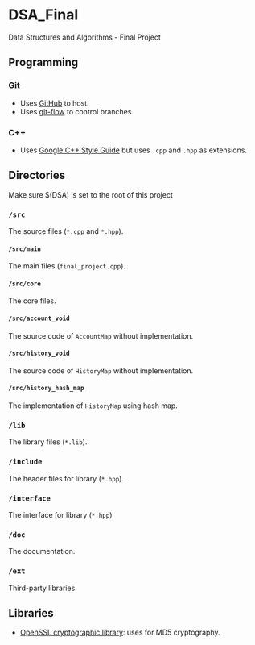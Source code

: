 # DSA_Final
Data Structures and Algorithms - Final Project

## Programming

### Git
* Uses [GitHub](https://github.com/NTUDSA2014/dsa15_final12) to host.
* Uses [git-flow](http://nvie.com/posts/a-successful-git-branching-model/) to control branches.

### C++
* Uses [Google C++ Style Guide](http://google-styleguide.googlecode.com/svn/trunk/cppguide.html) but uses `.cpp` and `.hpp` as extensions.

## Directories
Make sure $(DSA) is set to the root of this project

### `/src`
The source files (`*.cpp` and `*.hpp`).

#### `/src/main`
The main files (`final_project.cpp`).

#### `/src/core`
The core files.

#### `/src/account_void`
The source code of `AccountMap` without implementation.

#### `/src/history_void`
The source code of `HistoryMap` without implementation.

#### `/src/history_hash_map`
The implementation of `HistoryMap` using hash map.

### `/lib`
The library files (`*.lib`).

### `/include`
The header files for library (`*.hpp`).

### `/interface`
The interface for library (`*.hpp`)

### `/doc`
The documentation.

### `/ext`
Third-party libraries.

## Libraries
* [OpenSSL cryptographic library](https://www.openssl.org/docs/crypto/crypto.html): uses for MD5 cryptography.
